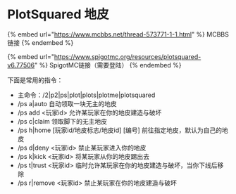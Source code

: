 # PlotSquared 地皮

{% embed url="https://www.mcbbs.net/thread-573771-1-1.html" %}
MCBBS链接
{% endembed %}

{% embed url="https://www.spigotmc.org/resources/plotsquared-v6.77506" %}
SpigotMC链接（需要登陆）
{% endembed %}

下面是常用的指令：

* 主命令：/2|p2|ps|plot|plots|plotme|plotsquared
* /ps a|auto 自动领取一块无主的地皮
* /ps add <玩家id> 允许某玩家在你的地皮建造与破坏
* /ps c|claim 领取脚下的无主地皮
* /ps h|home \[玩家id/地皮标志/地皮id] \[编号] 前往指定地皮，默认为自己的地皮
* /ps d|deny <玩家id> 禁止某玩家进入你的地皮
* /ps k|kick <玩家id> 将某玩家从你的地皮踢出去
* /ps t|trust <玩家id> 临时允许某玩家在你的地皮建造与破坏，当你下线后移除
* /ps r|remove <玩家id> 禁止某玩家在你的地皮建造与破坏
